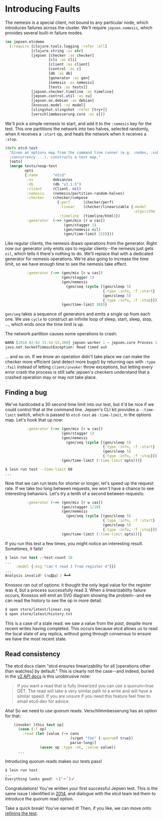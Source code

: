 # Introducing Faults

The nemesis is a special client, not bound to any particular node, which
introduces failures across the cluster. We'll require `jepsen.nemesis`, which
provides several built-in failure modes.

```clj
(ns jepsen.etcdemo
  (:require [clojure.tools.logging :refer :all]
            [clojure.string :as str]
            [jepsen [checker :as checker]
                    [cli :as cli]
                    [client :as client]
                    [control :as c]
                    [db :as db]
                    [generator :as gen]
                    [nemesis :as nemesis]
                    [tests :as tests]]
            [jepsen.checker.timeline :as timeline]
            [jepsen.control.util :as cu]
            [jepsen.os.debian :as debian]
            [knossos.model :as model]
            [slingshot.slingshot :refer [try+]]
            [verschlimmbesserung.core :as v]))
```

We'll pick a simple nemesis to start, and add it to the `:nemesis` key for the
test. This one partitions the network into two halves, selected randomly, when
it receives a `:start` op, and heals the network when it receives a `:stop`.

```clj
(defn etcd-test
  "Given an options map from the command line runner (e.g. :nodes, :ssh,
  :concurrency ...), constructs a test map."
  [opts]
  (merge tests/noop-test
         opts
         {:name       "etcd"
          :os         debian/os
          :db         (db "v3.1.5")
          :client     (Client. nil)
          :nemesis    (nemesis/partition-random-halves)
          :checker    (checker/compose
                        {:perf      (checker/perf)
                         :linear    (checker/linearizable {:model     (model/cas-register)
                                                           :algorithm :linear})
                         :timeline  (timeline/html)})
          :generator  (->> (gen/mix [r w cas])
                           (gen/stagger 1)
                           (gen/nemesis nil)
                           (gen/time-limit 15))}))

```

Like regular clients, the nemesis draws operations from the generator. Right
now our generator only emits ops to regular clients--the nemesis just gets
`nil`, which tells it there's nothing to do. We'll replace that with a
dedicated generator for nemesis operations. We're also going to increase the time limit, so we have enough time to see the nemesis take effect.

```clj
          :generator (->> (gen/mix [r w cas])
                          (gen/stagger 1)
                          (gen/nemesis
                            (gen/seq (cycle [(gen/sleep 5)
                                             {:type :info, :f :start}
                                             (gen/sleep 5)
                                             {:type :info, :f :stop}])))
                          (gen/time-limit 30))}
```

`gen/seq` takes a sequence of generators and emits a single op from each one.
We use `cycle` to construct an infinite loop of sleep, start, sleep, stop, ...,
which ends once the time limit is up.

The network partition causes some operations to crash:

```clj
WARN [2018-02-02 15:54:53,380] jepsen worker 1 - jepsen.core Process 1 crashed
java.net.SocketTimeoutException: Read timed out
```

... and so on. If we *know* an operation didn't take place we can make the
checker more efficient (and detect more bugs!) by returning ops with `:type
:fail` instead of letting `client/invoke!` throw exceptions, but letting every
error crash the process is still safe: jepsen's checkers understand that a
crashed operation may or may not take place.

## Finding a bug

We've hardcoded a 30 second time limit into our test, but it'd be nice if we
could control that at the command line. Jepsen's CLI kit provides a
`--time-limit` switch, which is passed to `etcd-test` as `:time-limit`, in the
options map. Let's hook that up now:

```clj
          :generator (->> (gen/mix [r w cas])
                          (gen/stagger 1)
                          (gen/nemesis
                            (gen/seq (cycle [(gen/sleep 5)
                                             {:type :info, :f :start}
                                             (gen/sleep 5)
                                             {:type :info, :f :stop}])))
                          (gen/time-limit (:time-limit opts)))}
```

```bash
$ lein run test --time-limit 60
...
```

Now that we can run tests for shorter or longer, let's speed up the request rate. If we take too long between requests, we won't have a chance to see interesting behaviors. Let's try a tenth of a second between requests:

```clj
          :generator (->> (gen/mix [r w cas])
                          (gen/stagger 1/10)
                          (gen/nemesis
                            (gen/seq (cycle [(gen/sleep 5)
                                             {:type :info, :f :start}
                                             (gen/sleep 5)
                                             {:type :info, :f :stop}])))
                          (gen/time-limit (:time-limit opts)))}
```

If you run this test a few times, you might notice an interesting result.
Sometimes, it fails!

```clj
$ lein run test --test-count 10
...
     :model {:msg "can't read 3 from register 4"}}]
...
Analysis invalid! (ﾉಥ益ಥ）ﾉ ┻━┻
```

Knossos ran out of options: it thought the only legal value for the register
was 4, but a process successfully read 3. When a linearizability failure
occurs, Knossos will emit an SVG diagram showing the problem--and we can read
the history to see the op in more detail.

```clj
$ open store/latest/linear.svg
$ open store/latest/history.txt
```

This is a case of a stale read: we saw a value from the *past*, despite more
recent writes having completed. This occurs because etcd allows us to read the
local state of any replica, without going through consensus to ensure we have
the most recent state.

## Read consistency

The etcd docs claim "etcd ensures linearizability for all [operations other
than watches] by default." This is clearly not the case--and indeed, buried in
the [v2 API docs](https://coreos.com/etcd/docs/latest/v2/api.html) is this
unobtrusive note:

> If you want a read that is fully linearized you can use a quorum=true GET. The read will take a very similar path to a write and will have a similar speed. If you are unsure if you need this feature feel free to email etcd-dev for advice.

Aha! So we need to use *quorum* reads. Verschlimmbesserung has an option for
that:

```clj
    (invoke! [this test op]
      (case (:f op)
        :read (let [value (-> conn
                              (v/get "foo" {:quorum? true})
                              parse-long)]
                (assoc op :type :ok, :value value))
      ...
```

Introducing quorum reads makes our tests pass!

```bash
$ lein run test
...
Everything looks good! ヽ(‘ー`)ノ
```

Congratulations! You've written your first successful Jepsen test. This is the
same issue I identified in
[2014](https://aphyr.com/posts/316-jepsen-etcd-and-consul), and dialogue with
the etcd team led them to introduce the *quorum* read option.

Take a quick break! You've earned it! Then, if you like, we can move onto [refining the test](06-refining.md).

